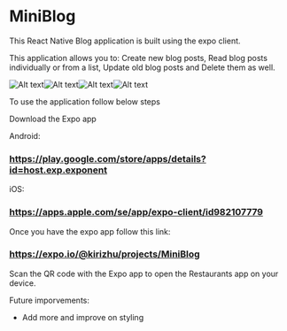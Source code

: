 # MiniBlog

This React Native Blog application is built using the expo client.

This application allows you to:
Create new blog posts,
Read blog posts individually or from a list,
Update old blog posts and
Delete them as well.

![Alt text](assets/sc1.jpg?raw=true 'Index Screen')![Alt text](assets/sc2.jpg?raw=true 'Show Screen')![Alt text](assets/sc3.jpg?raw=true 'Create Screen')![Alt text](assets/sc4.jpg?raw=true 'Edit Screen')

To use the application follow below steps

Download the Expo app

Android:

### https://play.google.com/store/apps/details?id=host.exp.exponent

iOS:

### https://apps.apple.com/se/app/expo-client/id982107779

Once you have the expo app follow this link:

### https://expo.io/@kirizhu/projects/MiniBlog

Scan the QR code with the Expo app to open the Restaurants app on your device.

Future imporvements:

- Add more and improve on styling
